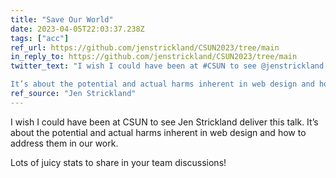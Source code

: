 ```yaml
---
title: "Save Our World"
date: 2023-04-05T22:03:37.238Z
tags: ["acc"]
ref_url: https://github.com/jenstrickland/CSUN2023/tree/main
in_reply_to: https://github.com/jenstrickland/CSUN2023/tree/main
twitter_text: "I wish I could have been at #CSUN to see @jenstrickland deliver this talk: “Save Our World.”

It’s about the potential and actual harms inherent in web design and how to address them in our work."
ref_source: "Jen Strickland"
---
```


I wish I could have been at CSUN to see Jen Strickland deliver this talk. It’s about the potential and actual harms inherent in web design and how to address them in our work.

Lots of juicy stats to share in your team discussions!

